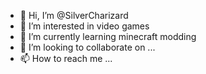 - 👋 Hi, I’m @SilverCharizard
- 👀 I’m interested in video games
- 🌱 I’m currently learning minecraft modding
- 💞️ I’m looking to collaborate on ...
- 📫 How to reach me ...

<!---
SilverCharizard/SilverCharizard is a ✨ special ✨ repository because its `README.md` (this file) appears on your GitHub profile.
You can click the Preview link to take a look at your changes.
--->
